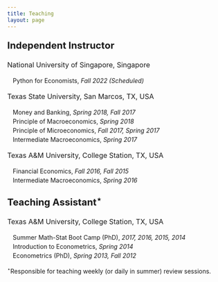 ```yaml
---
title: Teaching
layout: page
---
```


<title>Ta-Cheng Huang | Teaching </title>

<style type="text/css">
	ol>li{list-style: none; list-style-position: inside; padding-left: 10px; text-indent: -1.5em; line-height: 150%}
	p.firstlevel{font-size: 22px; font-weight: bold}
	p.secondlevel{font-size: 16px}
</style>
<!-- ol>li:before{content:"["counter(list)"]"; counter-increment: list -1} -->

<p class="firstlevel"> Independent Instructor</p>
<p class="secondlevel"> National University of Singapore, Singapore</p>
<ol style="counter-reset: list 2">
<li> Python for Economists, <em>Fall 2022 (Scheduled)</em> </li>
</ol>

<p class="secondlevel"> Texas State University, San Marcos, TX, USA</p>
<ol style="counter-reset: list 5">
	<li> Money and Banking, <em>Spring 2018, Fall 2017</em> </li>
	<li> Principle of Macroeconomics, <em>Spring 2018</em> </li>
	<li> Principle of Microeconomics, <em>Fall 2017, Spring 2017</em> </li>
	<li> Intermediate Macroeconomics, <em>Spring 2017 </em> </li>
</ol>

<p class="secondlevel"> Texas A&amp;M University, College Station, TX, USA</p>
<ol style="counter-reset: list 3">
	<li> Financial Economics, <em>Fall 2016, Fall 2015</em> </li>
	<li> Intermediate Macroeconomics, <em>Spring 2016</em> </li>
</ol>

<p class="firstlevel"> Teaching Assistant<sup>&#8902;</sup></p>
<p class="secondlevel"> Texas A&amp;M University, College Station, TX, USA</p>
<ol style="counter-reset: list 4">
	<li> Summer Math-Stat Boot Camp (PhD), <em>2017, 2016, 2015, 2014</em> </li>
	<li> Introduction to Econometrics, <em>Spring 2014</em> </li>
	<li> Econometrics (PhD), <em>Spring 2013, Fall 2012</em> </li>
</ol>

<p style="font-size: 14px"><sup>&#8902;</sup>Responsible for teaching weekly (or daily in summer) review sessions.</p>
